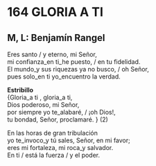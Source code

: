 # 164 GLORIA A TI

## M, L: Benjamín Rangel

Eres santo / y eterno, mi Señor,  
mi confianza_en ti_he puesto, / en tu fidelidad.  
El mundo_y sus riquezas ya no busco, / oh Señor,  
pues solo_en ti yo_encuentro la verdad.  

**Estribillo**  
{Gloria_a ti , gloria_a ti,  
Dios poderoso, mi Señor,  
por siempre yo te_alabaré, / ¡oh Dios!,  
tu bondad, Señor, proclamaré. } (2)  

En las horas de gran tribulación  
yo te_invoco_y tú sales, Señor, en mi favor;  
eres mi fortaleza, mi roca_y salvador.  
En ti / está la fuerza / y el poder.  

